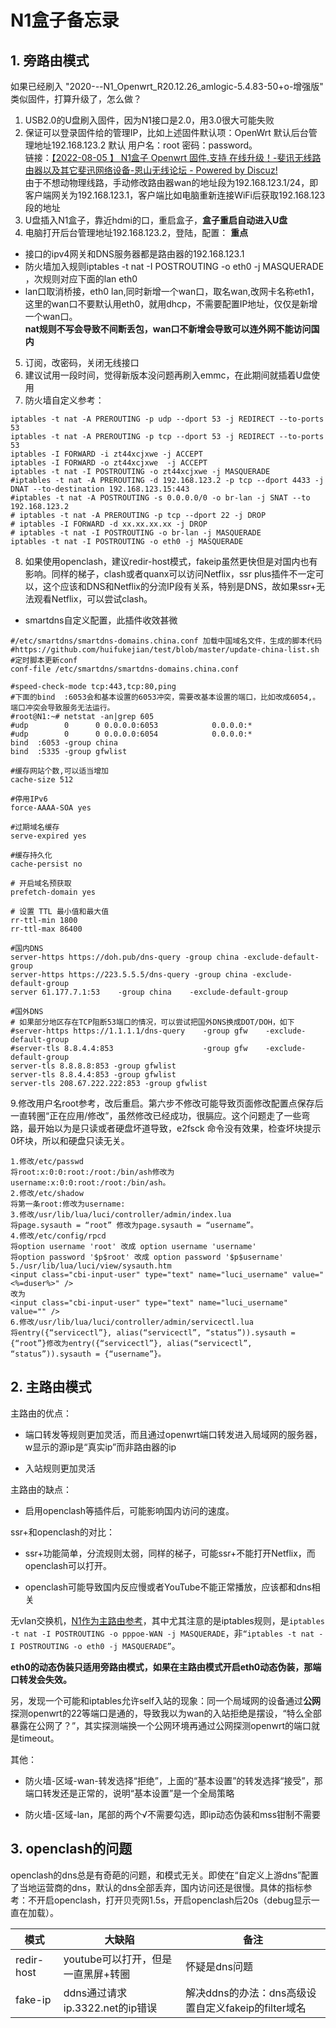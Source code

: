 # N1盒子备忘录

## 1. 旁路由模式

如果已经刷入 "2020-*-*-N1_Openwrt_R20.12.26_amlogic-5.4.83-50+o-增强版" 类似固件，打算升级了，怎么做？

1. USB2.0的U盘刷入固件，因为N1接口是2.0，用3.0很大可能失败
2. 保证可以登录固件给的管理IP，比如上述固件默认项：OpenWrt 默认后台管理地址192.168.123.2 默认 用户名：root 密码：password。  
  链接：[【2022-08-05 】 N1盒子 Openwrt 固件,支持 在线升级！-斐讯无线路由器以及其它斐迅网络设备-恩山无线论坛 - Powered by Discuz!](https://www.right.com.cn/forum/thread-3160780-1-1.html)  
  由于不想动物理线路，手动修改路由器wan的地址段为192.168.123.1/24，即客户端网关为192.168.123.1，客户端比如电脑重新连接WiFi后获取192.168.123段的地址
3. U盘插入N1盒子，靠近hdmi的口，重启盒子，**盒子重启自动进入U盘**
4. 电脑打开后台管理地址192.168.123.2，登陆，配置： **重点**

- 接口的ipv4网关和DNS服务器都是路由器的192.168.123.1
- 防火墙加入规则iptables -t nat -I POSTROUTING -o eth0 -j MASQUERADE ，次规则对应下面的lan eth0
- lan口取消桥接，eth0 lan,同时新增一个wan口，取名wan,改网卡名称eth1，这里的wan口不要默认用eth0，就用dhcp，不需要配置IP地址，仅仅是新增一个wan口。  
  **nat规则不写会导致不间断丢包，wan口不新增会导致可以连外网不能访问国内**

5. 订阅，改密码，关闭无线接口
6. 建议试用一段时间，觉得新版本没问题再刷入emmc，在此期间就插着U盘使用
7. 防火墙自定义参考：

```
iptables -t nat -A PREROUTING -p udp --dport 53 -j REDIRECT --to-ports 53
iptables -t nat -A PREROUTING -p tcp --dport 53 -j REDIRECT --to-ports 53
iptables -I FORWARD -i zt44xcjxwe -j ACCEPT
iptables -I FORWARD -o zt44xcjxwe  -j ACCEPT
iptables -t nat -I POSTROUTING -o zt44xcjxwe -j MASQUERADE
#iptables -t nat -A PREROUTING -d 192.168.123.2 -p tcp --dport 4433 -j DNAT --to-destination 192.168.123.15:443 
#iptables -t nat -A POSTROUTING -s 0.0.0.0/0 -o br-lan -j SNAT --to 192.168.123.2
# iptables -t nat -A PREROUTING -p tcp --dport 22 -j DROP
# iptables -I FORWARD -d xx.xx.xx.xx -j DROP
# iptables -t nat -I POSTROUTING -o br-lan -j MASQUERADE
iptables -t nat -I POSTROUTING -o eth0 -j MASQUERADE
```

8. 如果使用openclash，建议redir-host模式，fakeip虽然更快但是对国内也有影响。同样的梯子，clash或者quanx可以访问Netflix，ssr plus插件不一定可以，这个应该和DNS和Netflix的分流IP段有关系，特别是DNS，故如果ssr+无法观看Netflix，可以尝试clash。
  

- smartdns自定义配置，此插件收效甚微

```
#/etc/smartdns/smartdns-domains.china.conf 加载中国域名文件，生成的脚本代码
#https://github.com/huifukejian/test/blob/master/update-china-list.sh
#定时脚本更新conf
conf-file /etc/smartdns/smartdns-domains.china.conf

#speed-check-mode tcp:443,tcp:80,ping
#下面的bind  :6053会和基本设置的6053冲突，需要改基本设置的端口，比如改成6054,。端口冲突会导致服务无法运行。
#root@N1:~# netstat -an|grep 605
#udp        0      0 0.0.0.0:6053            0.0.0.0:*                           
#udp        0      0 0.0.0.0:6054            0.0.0.0:* 
bind  :6053 -group china
bind  :5335 -group gfwlist

#缓存网站个数,可以适当增加
cache-size 512

#停用IPv6
force-AAAA-SOA yes

#过期域名缓存
serve-expired yes

#缓存持久化
cache-persist no

# 开启域名预获取
prefetch-domain yes

# 设置 TTL 最小值和最大值
rr-ttl-min 1800
rr-ttl-max 86400

#国内DNS
server-https https://doh.pub/dns-query -group china -exclude-default-group
server-https https://223.5.5.5/dns-query -group china -exclude-default-group
server 61.177.7.1:53    -group china    -exclude-default-group

#国外DNS
# 如果部分地区存在TCP阻断53端口的情况，可以尝试把国外DNS换成DOT/DOH，如下
#server-https https://1.1.1.1/dns-query    -group gfw    -exclude-default-group
#server-tls 8.8.4.4:853                    -group gfw    -exclude-default-group
server-tls 8.8.8.8:853 -group gfwlist
server-tls 8.8.4.4:853 -group gfwlist
server-tls 208.67.222.222:853 -group gfwlist
```

9.修改用户名root参考，改后重启。第六步不修改可能导致页面修改配置点保存后一直转圈“正在应用/修改”，虽然修改已经成功，很膈应。这个问题走了一些弯路，最开始以为是只读或者硬盘坏道导致，e2fsck 命令没有效果，检查坏块提示0坏块，所以和硬盘只读无关。

```
1.修改/etc/passwd
将root:x:0:0:root:/root:/bin/ash修改为username:x:0:0:root:/root:/bin/ash。
2.修改/etc/shadow
将第一条root:修改为username:
3.修改/usr/lib/lua/luci/controller/admin/index.lua
将page.sysauth = “root” 修改为page.sysauth = “username”。
4.修改/etc/config/rpcd
将option username 'root' 改成 option username 'username'
将option password '$p$root' 改成 option password '$p$username'
5./usr/lib/lua/luci/view/sysauth.htm  
<input class="cbi-input-user" type="text" name="luci_username" value="<%=duser%>" />
改为
<input class="cbi-input-user" type="text" name="luci_username" value="" />
6.修改/usr/lib/lua/luci/controller/admin/servicectl.lua
将entry({“servicectl”}, alias(“servicectl”, “status”)).sysauth = {“root”}修改为entry({“servicectl”}, alias(“servicectl”, “status”)).sysauth = {“username”}。
```

## 2. 主路由模式

主路由的优点：

- 端口转发等规则更加灵活，而且通过openwrt端口转发进入局域网的服务器，w显示的源ip是“真实ip”而非路由器的ip
  
- 入站规则更加灵活
  

主路由的缺点：

- 启用openclash等插件后，可能影响国内访问的速度。
  

ssr+和openclash的对比：

- ssr+功能简单，分流规则太弱，同样的梯子，可能ssr+不能打开Netflix，而openclash可以打开。
  
- openclash可能导致国内反应慢或者YouTube不能正常播放，应该都和dns相关
  

无vlan交换机，[N1作为主路由参考](https://www.right.com.cn/forum/thread-572715-1-1.html)，其中尤其注意的是iptables规则，是`iptables -t nat -I POSTROUTING -o pppoe-WAN -j MASQUERADE`，非`“iptables -t nat -I POSTROUTING -o eth0 -j MASQUERADE”`。

**eth0的动态伪装只适用旁路由模式，如果在主路由模式开启eth0动态伪装，那端口转发会失效。**

另，发现一个可能和iptables允许self入站的现象：同一个局域网的设备通过**公网**探测openwrt的22等端口是通的，导致我以为wan的入站拒绝是摆设，“特么全部暴露在公网了？”，其实探测端换一个公网环境再通过公网探测openwrt的端口就是timeout。

其他：

- 防火墙-区域-wan-转发选择“拒绝”，上面的“基本设置”的转发选择“接受”，那端口转发还是正常的，说明“基本设置”是一个全局策略
  
- 防火墙-区域-lan，尾部的两个√不需要勾选，即ip动态伪装和mss钳制不需要
  

## 3. openclash的问题

openclash的dns总是有奇葩的问题，和模式无关。即使在“自定义上游dns”配置了当地运营商的dns，默认的dns全部丢弃，国内访问还是很慢。具体的指标参考：不开启openclash，打开贝壳网1.5s，开启openclash后20s（debug显示一直在加载）。

| 模式  | 大缺陷 | 备注  |
| --- | --- | --- |
| redir-host | youtube可以打开，但是一直黑屏+转圈 | 怀疑是dns问题 |
| fake-ip | ddns通过请求ip.3322.net的ip错误 | 解决ddns的办法：dns高级设置自定义fakeip的filter域名 |
